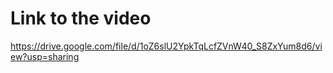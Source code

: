 # Link to the video
https://drive.google.com/file/d/1oZ6slU2YpkTqLcfZVnW40_S8ZxYum8d6/view?usp=sharing
